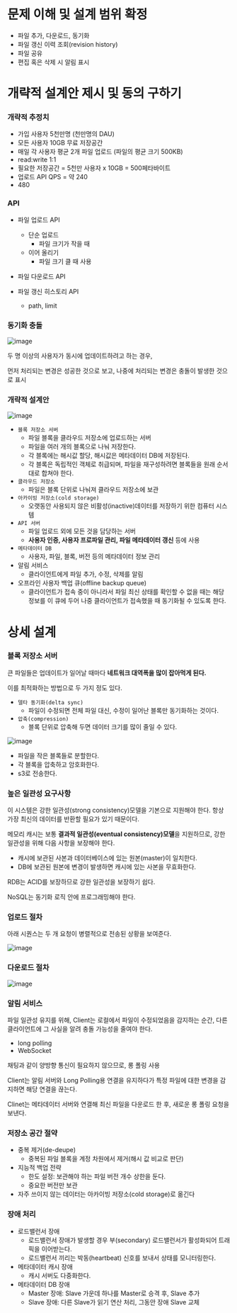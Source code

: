# 문제 이해 및 설계 범위 확정

- 파일 추가, 다운로드, 동기화
- 파일 갱신 이력 조회(revision history)
- 파일 공유
- 편집 혹은 삭제 시 알림 표시

# 개략적 설계안 제시 및 동의 구하기

### 개략적 추정치

- 가입 사용자 5천만명 (천만명의 DAU)
- 모든 사용자 10GB 무료 저장공간
- 매일 각 사용자 평균 2개 파일 업로드 (파일의 평균 크기 500KB)
- read:write 1:1
- 필요한 저장공간 = 5천만 사용자 x 10GB = 500페타바이트
- 업로드 API QPS = 약 240
- 480

### API

- 파일 업로드 API
    - 단순 업로드
        - 파일 크기가 작을 때
    - 이어 올리기
        - 파일 크기 클 때 사용

- 파일 다운로드 API

- 파일 갱신 히스토리 API
    - path, limit

### 동기화 충돌

![image](https://github.com/user-attachments/assets/9b914005-bf78-49b6-9cfc-c5dd0bc29ab5)

두 명 이상의 사용자가 동시에 업데이트하려고 하는 경우, 

먼저 처리되는 변경은 성공한 것으로 보고, 나중에 처리되는 변경은 충돌이 발생한 것으로 표시

### 개략적 설계안

![image](https://github.com/user-attachments/assets/37cdb0c9-9dc4-4bb8-88d1-53085613fae7)

- `블록 저장소 서버`
    - 파일 블록을 클라우드 저장소에 업로드하는 서버
    - 파일을 여러 개의 블록으로 나눠 저장한다.
    - 각 블록에는 해시값 할당, 해시값은 메타데이터 DB에 저장된다.
    - 각 블록은 독립적인 객체로 취급되며, 파일을 재구성하려면 블록들을 원래 순서대로 합쳐야 한다.
- `클라우드 저장소`
    - 파일은 블록 단위로 나눠져 클라우드 저장소에 보관
- `아카이빙 저장소(cold storage)`
    - 오랫동안 사용되지 않은 비활성(inactive)데이터를 저장하기 위한 컴퓨터 시스템
- `API 서버`
    - 파일 업로드 외에 모든 것을 담당하는 서버
    - **사용자 인증, 사용자 프로파일 관리, 파일 메타데이터 갱신** 등에 사용
- `메타데이터 DB`
    - 사용자, 파일, 블록, 버전 등의 메타데이터 정보 관리
- 알림 서비스
    - 클라이언트에게 파일 추가, 수정, 삭제를 알림
- 오프라인 사용자 백업 큐(offline backup queue)
    - 클라이언트가 접속 중이 아니라서 파일 최신 상태를 확인할 수 없을 때는 해당 정보를 이 큐에 두어 나중 클라이언트가 접속했을 때 동기화될 수 있도록 한다.

# 상세 설계

### 블록 저장소 서버

큰 파일들은 업데이트가 일어날 때마다 **네트워크 대역폭을 많이 잡아먹게 된다.**

이를 최적화하는 방법으로 두 가지 정도 있다.

- `델타 동기화(delta sync)`
    - 파일이 수정되면 전체 파일 대신, 수정이 일어난 블록만 동기화하는 것이다.
- `압축(compression)`
    - 블록 단위로 압축해 두면 데이터 크기를 많이 줄일 수 있다.

![image](https://github.com/user-attachments/assets/163f716e-8244-48ec-aa04-7cb092cbeab0)

- 파일을 작은 블록들로 분할한다.
- 각 블록을 압축하고 암호화한다.
- s3로 전송한다.

### 높은 일관성 요구사항

이 시스템은 강한 일관성(strong consistency)모델을 기본으로 지원해야 한다. 항상 가장 최신의 데이터를 반환할 필요가 있기 때문이다.

메모리 캐시는 보통 **결과적 일관성(eventual consistency)모델**을 지원하므로, 강한 일관성을 위해 다음 사항을 보장해야 한다.

- 캐시에 보관된 사본과 데이터베이스에 있는 원본(master)이 일치한다.
- DB에 보관된 원본에 변경이 발생하면 캐시에 있는 사본을 무효화한다.

RDB는 ACID를 보장하므로 강한 일관성을 보장하기 쉽다.

NoSQL는 동기화 로직 안에 프로그래밍해야 한다.

### 업로드 절차

아래 시퀀스는 두 개 요청이 병렬적으로 전송된 상황을 보여준다.

![image](https://github.com/user-attachments/assets/2e682292-440d-4c44-a1c2-1bc1376e8a85)

### 다운로드 절차

![image](https://github.com/user-attachments/assets/1a4accb4-2516-4110-ac0b-80213e044290)

### 알림 서비스

파일 일관성 유지를 위해, Client는 로컬에서 파일이 수정되었음을 감지하는 순간, 다른 클라이언트에 그 사실을 알려 충돌 가능성을 줄여야 한다.

- long polling
- WebSocket

채팅과 같이 양방향 통신이 필요하지 않으므로, 롱 폴링 사용

Client는 알림 서버와 Long Polling용 연결을 유지하다가 특정 파일에 대한 변경을 감지하면 해당 연결을 끊는다.

Clinet는 메타데이터 서버와 연결해 최신 파일을 다운로드 한 후, 새로운 롱 폴링 요청을 보낸다.

### 저장소 공간 절약

- 중복 제거(de-deupe)
    - 중복된 파일 블록을 계정 차원에서 제거(해시 값 비교로 판단)
- 지능적 백업 전략
    - 한도 설정: 보관해야 하는 파일 버전 개수 상한을 둔다.
    - 중요한 버전만 보관
- 자주 쓰이지 않는 데이터는 아카이빙 저장소(cold storage)로 옮긴다

### 장애 처리

- 로드밸런서 장애
    - 로드밸런서 장애가 발생할 경우 부(secondary) 로드밸런서가 활성화되어 트래픽을 이어받는다.
    - 로드밸런서 끼리는 박동(heartbeat) 신호를 보내서 상태를 모니터링한다.
- 메타데이터 캐시 장애
    - 캐시 서버도 다중화한다.
- 메타데이터 DB 장애
    - Master 장애: Slave 가운데 하나를 Master로 승격 후, Slave 추가
    - Slave 장애: 다른 Slave가 읽기 연산 처리, 그동안 장애 Slave 교체